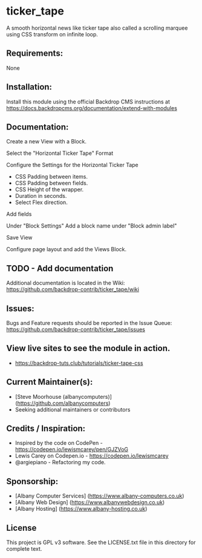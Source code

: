 # ticker_tape
A smooth horizontal news like ticker tape also called a scrolling marquee using CSS transform on infinite loop.

## Requirements:
None

## Installation:
Install this module using the official Backdrop CMS instructions at https://docs.backdropcms.org/documentation/extend-with-modules

## Documentation:
Create a new View with a Block.

Select the "Horizontal Ticker Tape" Format

Configure the Settings for the Horizontal Ticker Tape
 - CSS Padding between items.
 - CSS Padding between fields.
 - CSS Height of the wrapper.
 - Duration in seconds.
 - Select Flex direction.

Add fields

Under "Block Settings"
Add a block name under "Block admin label"

Save View

Configure page layout and add the Views Block.


## TODO - Add documentation
Additional documentation is located in the Wiki: https://github.com/backdrop-contrib/ticker_tape/wiki

## Issues:
Bugs and Feature requests should be reported in the Issue Queue: https://github.com/backdrop-contrib/ticker_tape/issues

## View live sites to see the module in action.
 - https://backdrop-tuts.club/tutorials/ticker-tape-css

## Current Maintainer(s):
- [Steve Moorhouse (albanycomputers)] (https://github.com/albanycomputers)
- Seeking additional maintainers or contributors

## Credits / Inspiration:
 - Inspired by the code on CodePen - https://codepen.io/lewismcarey/pen/GJZVoG
 - Lewis Carey on Codepen.io - https://codepen.io/lewismcarey
 - @argiepiano - Refactoring my code.

## Sponsorship:
 - [Albany Computer Services] (https://www.albany-computers.co.uk)
 - [Albany Web Design] (https://www.albanywebdesign.co.uk)
 - [Albany Hosting] (https://www.albany-hosting.co.uk)

## License
This project is GPL v3 software. See the LICENSE.txt file in this directory for complete text.